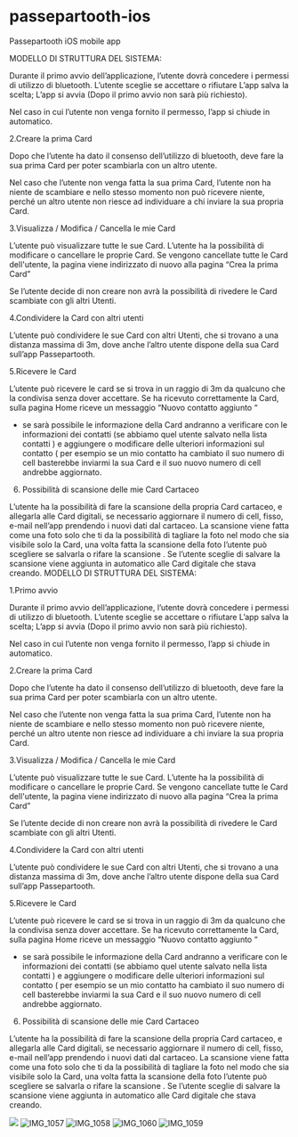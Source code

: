 # passepartooth-ios
Passepartooth iOS mobile app

MODELLO DI STRUTTURA DEL SISTEMA:


Durante il primo avvio dell’applicazione, l’utente dovrà concedere i permessi di utilizzo di 
bluetooth.
L’utente sceglie se accettare o rifiutare
L’app salva la scelta;
L’app si avvia
(Dopo il primo avvio non sarà più richiesto).

Nel caso in cui l’utente non venga fornito il permesso, l’app si chiude in automatico.

2.Creare la prima Card

Dopo che l’utente ha dato il consenso dell’utilizzo di bluetooth, deve fare la sua prima Card per poter scambiarla con un altro utente.

Nel caso che l’utente non venga fatta la sua prima Card, l’utente non ha niente de scambiare e nello stesso momento non può ricevere niente, perché un altro utente non riesce ad individuare a chi inviare la sua propria Card.

3.Visualizza / Modifica / Cancella le mie Card

L’utente può visualizzare tutte le sue Card.
L’utente ha la possibilità di modificare o cancellare le proprie Card.
Se vengono cancellate tutte le Card dell'utente, la pagina viene indirizzato di nuovo alla pagina
“Crea la prima Card”

Se l’utente decide di non creare non avrà la possibilità di rivedere le Card scambiate con gli altri 
Utenti.

4.Condividere la Card con altri utenti

L’utente può condividere le sue Card con altri Utenti, che si trovano a una distanza massima di 3m, dove anche l’altro utente dispone della sua Card sull’app Passepartooth.

5.Ricevere le Card

L’utente può ricevere le card se si trova in un raggio di 3m da qualcuno che la condivisa senza dover accettare.
Se ha ricevuto correttamente la Card, sulla pagina Home riceve un messaggio “Nuovo contatto aggiunto “

- se sarà possibile le informazione della Card andranno a verificare con le informazioni dei contatti (se abbiamo quel utente salvato nella lista contatti ) e aggiungere o modificare delle ulteriori informazioni sul contatto ( per esempio se un mio contatto ha cambiato il suo numero di cell basterebbe inviarmi la sua Card e il suo nuovo numero di cell andrebbe aggiornato.

6. Possibilità di scansione delle mie Card Cartaceo 

L’utente ha la possibilità di fare la scansione della propria Card cartaceo, e allegarla alle Card digitali, se necessario aggiornare il numero di cell, fisso, e-mail nell’app prendendo i nuovi dati dal cartaceo.
La scansione viene fatta come una foto solo che ti da la possibilità di tagliare la foto nel modo che sia visibile solo la Card, una volta fatta la scansione della foto l’utente può scegliere se salvarla o rifare la scansione .
Se l’utente sceglie di salvare la scansione viene aggiunta in automatico alle Card digitale che stava creando.
MODELLO DI STRUTTURA DEL SISTEMA:




1.Primo avvio

Durante il primo avvio dell’applicazione, l’utente dovrà concedere i permessi di utilizzo di 
bluetooth.
L’utente sceglie se accettare o rifiutare
L’app salva la scelta;
L’app si avvia
(Dopo il primo avvio non sarà più richiesto).

Nel caso in cui l’utente non venga fornito il permesso, l’app si chiude in automatico.

2.Creare la prima Card

Dopo che l’utente ha dato il consenso dell’utilizzo di bluetooth, deve fare la sua prima Card per poter scambiarla con un altro utente.

Nel caso che l’utente non venga fatta la sua prima Card, l’utente non ha niente de scambiare e nello stesso momento non può ricevere niente, perché un altro utente non riesce ad individuare a chi inviare la sua propria Card.

3.Visualizza / Modifica / Cancella le mie Card

L’utente può visualizzare tutte le sue Card.
L’utente ha la possibilità di modificare o cancellare le proprie Card.
Se vengono cancellate tutte le Card dell'utente, la pagina viene indirizzato di nuovo alla pagina
“Crea la prima Card”

Se l’utente decide di non creare non avrà la possibilità di rivedere le Card scambiate con gli altri 
Utenti.

4.Condividere la Card con altri utenti

L’utente può condividere le sue Card con altri Utenti, che si trovano a una distanza massima di 3m, dove anche l’altro utente dispone della sua Card sull’app Passepartooth.

5.Ricevere le Card

L’utente può ricevere le card se si trova in un raggio di 3m da qualcuno che la condivisa senza dover accettare.
Se ha ricevuto correttamente la Card, sulla pagina Home riceve un messaggio “Nuovo contatto aggiunto “

- se sarà possibile le informazione della Card andranno a verificare con le informazioni dei contatti (se abbiamo quel utente salvato nella lista contatti ) e aggiungere o modificare delle ulteriori informazioni sul contatto ( per esempio se un mio contatto ha cambiato il suo numero di cell basterebbe inviarmi la sua Card e il suo nuovo numero di cell andrebbe aggiornato.

6. Possibilità di scansione delle mie Card Cartaceo 

L’utente ha la possibilità di fare la scansione della propria Card cartaceo, e allegarla alle Card digitali, se necessario aggiornare il numero di cell, fisso, e-mail nell’app prendendo i nuovi dati dal cartaceo.
La scansione viene fatta come una foto solo che ti da la possibilità di tagliare la foto nel modo che sia visibile solo la Card, una volta fatta la scansione della foto l’utente può scegliere se salvarla o rifare la scansione .
Se l’utente sceglie di salvare la scansione viene aggiunta in automatico alle Card digitale che stava creando.

![](https://user-images.githubusercontent.com/87064304/125260815-fed7e900-e300-11eb-89c3-451ae17a5ee2.PNG)
![IMG_1057](https://user-images.githubusercontent.com/87064304/125260824-00a1ac80-e301-11eb-8285-04e8326d259c.PNG)
![IMG_1058](https://user-images.githubusercontent.com/87064304/125260831-013a4300-e301-11eb-8595-d6df0201e356.PNG)
![IMG_1060](https://user-images.githubusercontent.com/87064304/125260834-026b7000-e301-11eb-9649-e12d3f0c857d.PNG)
![IMG_1059](https://user-images.githubusercontent.com/87064304/125260837-026b7000-e301-11eb-9264-9454cad5a322.PNG)


